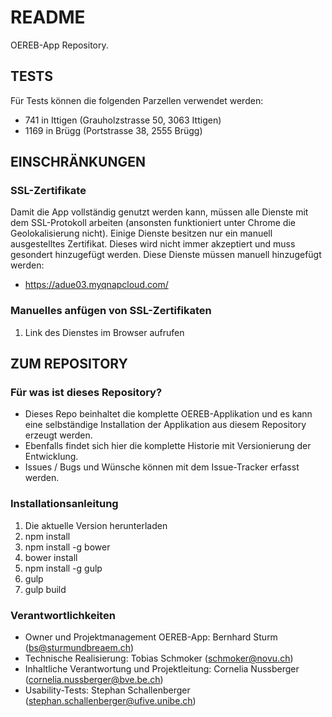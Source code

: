 # README #

OEREB-App Repository.

## TESTS ##
Für Tests können die folgenden Parzellen verwendet werden:

* 741 in Ittigen (Grauholzstrasse 50, 3063 Ittigen)
* 1169 in Brügg (Portstrasse 38, 2555 Brügg)

## EINSCHRÄNKUNGEN ##
### SSL-Zertifikate ###
Damit die App vollständig genutzt werden kann, müssen alle Dienste mit dem SSL-Protokoll arbeiten (ansonsten funktioniert unter Chrome die Geolokalisierung nicht). Einige Dienste besitzen nur ein manuell ausgestelltes Zertifikat. Dieses wird nicht immer akzeptiert und muss gesondert hinzugefügt werden. Diese Dienste müssen manuell hinzugefügt werden:

* https://adue03.myqnapcloud.com/

### Manuelles anfügen von SSL-Zertifikaten ###
1. Link des Dienstes im Browser aufrufen

## ZUM REPOSITORY ##
### Für was ist dieses Repository? ###

* Dieses Repo beinhaltet die komplette OEREB-Applikation und es kann eine selbständige Installation der Applikation aus diesem Repository erzeugt werden.
* Ebenfalls findet sich hier die komplette Historie mit Versionierung der Entwicklung. 
* Issues / Bugs und Wünsche können mit dem Issue-Tracker erfasst werden.

### Installationsanleitung ###

1. Die aktuelle Version herunterladen
2. npm install
3. npm install -g bower
4. bower install
5. npm install -g gulp
6. gulp
7. gulp build

### Verantwortlichkeiten ###

* Owner und Projektmanagement OEREB-App: Bernhard Sturm (bs@sturmundbreaem.ch)
* Technische Realisierung: Tobias Schmoker (schmoker@novu.ch)
* Inhaltliche Verantwortung und Projektleitung: Cornelia Nussberger (cornelia.nussberger@bve.be.ch)
* Usability-Tests: Stephan Schallenberger (stephan.schallenberger@ufive.unibe.ch)